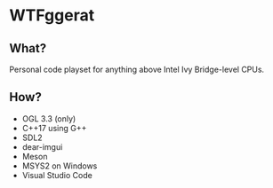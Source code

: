 # WTFggerat

## What?

Personal code playset for anything above Intel Ivy Bridge-level CPUs.

## How?

* OGL 3.3 (only)
* C++17 using G++
* SDL2
* dear-imgui
* Meson
* MSYS2 on Windows
* Visual Studio Code